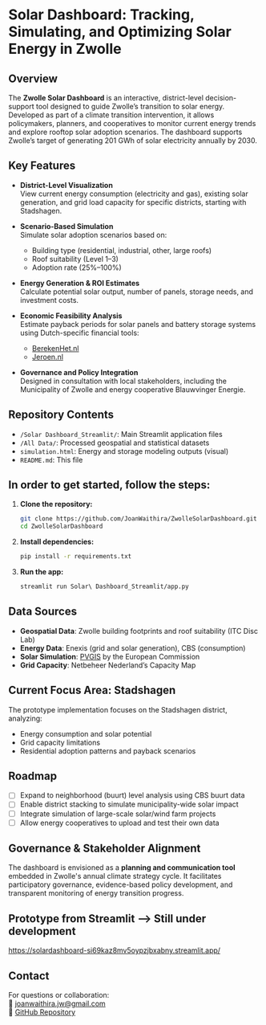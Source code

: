 # Solar Dashboard: Tracking, Simulating, and Optimizing Solar Energy in Zwolle

## Overview

The **Zwolle Solar Dashboard** is an interactive, district-level decision-support tool designed to guide Zwolle’s transition to solar energy. Developed as part of a climate transition intervention, it allows policymakers, planners, and cooperatives to monitor current energy trends and explore rooftop solar adoption scenarios. The dashboard supports Zwolle’s target of generating 201 GWh of solar electricity annually by 2030.

## Key Features

- **District-Level Visualization**  
  View current energy consumption (electricity and gas), existing solar generation, and grid load capacity for specific districts, starting with Stadshagen.

- **Scenario-Based Simulation**  
  Simulate solar adoption scenarios based on:
  - Building type (residential, industrial, other, large roofs)
  - Roof suitability (Level 1–3)
  - Adoption rate (25%–100%)

- **Energy Generation & ROI Estimates**  
  Calculate potential solar output, number of panels, storage needs, and investment costs.

- **Economic Feasibility Analysis**  
  Estimate payback periods for solar panels and battery storage systems using Dutch-specific financial tools:
  - [BerekenHet.nl](https://www.berekenhet.nl)
  - [Jeroen.nl](https://jeroen.nl/over/thuisbatterijen)

- **Governance and Policy Integration**  
  Designed in consultation with local stakeholders, including the Municipality of Zwolle and energy cooperative Blauwvinger Energie.

## Repository Contents

- `/Solar Dashboard_Streamlit/`: Main Streamlit application files
- `/All Data/`: Processed geospatial and statistical datasets
- `simulation.html`: Energy and storage modeling outputs (visual)
- `README.md`: This file


## In order to get started, follow the steps:

1. **Clone the repository:**

   ```bash
   git clone https://github.com/JoanWaithira/ZwolleSolarDashboard.git
   cd ZwolleSolarDashboard
   ```

2. **Install dependencies:**

   ```bash
   pip install -r requirements.txt
   ```

3. **Run the app:**

   ```bash
   streamlit run Solar\ Dashboard_Streamlit/app.py
   ```

## Data Sources

- **Geospatial Data**: Zwolle building footprints and roof suitability (ITC Disc Lab)
- **Energy Data**: Enexis (grid and solar generation), CBS (consumption)
- **Solar Simulation**: [PVGIS](https://ec.europa.eu/jrc/en/pvgis) by the European Commission
- **Grid Capacity**: Netbeheer Nederland’s Capacity Map

## Current Focus Area: Stadshagen

The prototype implementation focuses on the Stadshagen district, analyzing:
- Energy consumption and solar potential
- Grid capacity limitations
- Residential adoption patterns and payback scenarios

## Roadmap

- [ ] Expand to neighborhood (buurt) level analysis using CBS buurt data
- [ ] Enable district stacking to simulate municipality-wide solar impact
- [ ] Integrate simulation of large-scale solar/wind farm projects
- [ ] Allow energy cooperatives to upload and test their own data

## Governance & Stakeholder Alignment

The dashboard is envisioned as a **planning and communication tool** embedded in Zwolle's annual climate strategy cycle. It facilitates participatory governance, evidence-based policy development, and transparent monitoring of energy transition progress.

## Prototype from Streamlit --> Still under development
https://solardashboard-si69kaz8mv5oypzjbxabny.streamlit.app/


## Contact

For questions or collaboration:  
📧 [joanwaithira.jw@gmail.com](mailto:joanwaithira.jw@gmail.com)  
🔗 [GitHub Repository](https://github.com/JoanWaithira/ZwolleSolarDashboard)